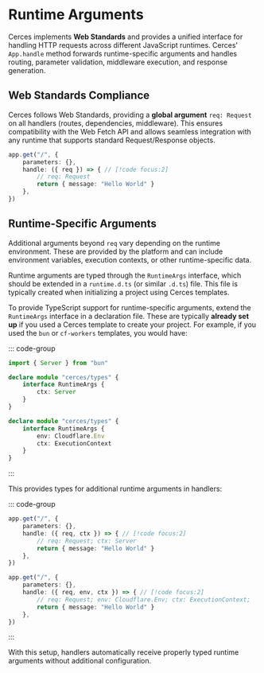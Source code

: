 # Runtime Arguments

Cerces implements **Web Standards** and provides a unified interface for handling HTTP requests across different JavaScript runtimes. Cerces' `App.handle` method forwards runtime-specific arguments and handles routing, parameter validation, middleware execution, and response generation.

## Web Standards Compliance

Cerces follows Web Standards, providing a **global argument** `req: Request` on all handlers (routes, dependencies, middleware). This ensures compatibility with the Web Fetch API and allows seamless integration with any runtime that supports standard Request/Response objects.

```ts
app.get("/", {
    parameters: {},
    handle: ({ req }) => { // [!code focus:2]
        // req: Request
        return { message: "Hello World" }
    },
})
```

## Runtime-Specific Arguments

Additional arguments beyond `req` vary depending on the runtime environment. These are provided by the platform and can include environment variables, execution contexts, or other runtime-specific data.

Runtime arguments are typed through the `RuntimeArgs` interface, which should be extended in a `runtime.d.ts` (or similar `.d.ts`) file. This file is typically created when initializing a project using Cerces templates.

To provide TypeScript support for runtime-specific arguments, extend the `RuntimeArgs` interface in a declaration file. These are typically **already set up** if you used a Cerces template to create your project. For example, if you used the `bun` or `cf-workers` templates, you would have:

::: code-group
```ts [bun]
import { Server } from "bun"

declare module "cerces/types" {
    interface RuntimeArgs {
        ctx: Server
    }
}
```
```ts [cf-workers]
declare module "cerces/types" {
    interface RuntimeArgs {
        env: Cloudflare.Env
        ctx: ExecutionContext
    }
}
```
:::

This provides types for additional runtime arguments in handlers:

::: code-group
```ts [bun]
app.get("/", {
    parameters: {},
    handle: ({ req, ctx }) => { // [!code focus:2]
        // req: Request; ctx: Server
        return { message: "Hello World" }
    },
})
```
```ts [cf-workers]
app.get("/", {
    parameters: {},
    handle: ({ req, env, ctx }) => { // [!code focus:2]
        // req: Request; env: Cloudflare.Env; ctx: ExecutionContext;
        return { message: "Hello World" }
    },
})
```
:::

With this setup, handlers automatically receive properly typed runtime arguments without additional configuration.
